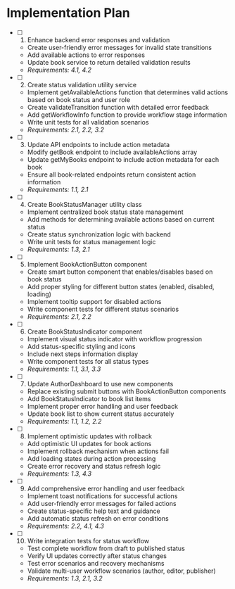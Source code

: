 # Implementation Plan

- [ ] 1. Enhance backend error responses and validation
  - Create user-friendly error messages for invalid state transitions
  - Add available actions to error responses
  - Update book service to return detailed validation results
  - _Requirements: 4.1, 4.2_

- [ ] 2. Create status validation utility service
  - Implement getAvailableActions function that determines valid actions based on book status and user role
  - Create validateTransition function with detailed error feedback
  - Add getWorkflowInfo function to provide workflow stage information
  - Write unit tests for all validation scenarios
  - _Requirements: 2.1, 2.2, 3.2_

- [ ] 3. Update API endpoints to include action metadata
  - Modify getBook endpoint to include availableActions array
  - Update getMyBooks endpoint to include action metadata for each book
  - Ensure all book-related endpoints return consistent action information
  - _Requirements: 1.1, 2.1_

- [ ] 4. Create BookStatusManager utility class
  - Implement centralized book status state management
  - Add methods for determining available actions based on current status
  - Create status synchronization logic with backend
  - Write unit tests for status management logic
  - _Requirements: 1.3, 2.1_

- [ ] 5. Implement BookActionButton component
  - Create smart button component that enables/disables based on book status
  - Add proper styling for different button states (enabled, disabled, loading)
  - Implement tooltip support for disabled actions
  - Write component tests for different status scenarios
  - _Requirements: 2.1, 2.2_

- [ ] 6. Create BookStatusIndicator component
  - Implement visual status indicator with workflow progression
  - Add status-specific styling and icons
  - Include next steps information display
  - Write component tests for all status types
  - _Requirements: 1.1, 3.1, 3.3_

- [ ] 7. Update AuthorDashboard to use new components
  - Replace existing submit buttons with BookActionButton components
  - Add BookStatusIndicator to book list items
  - Implement proper error handling and user feedback
  - Update book list to show current status accurately
  - _Requirements: 1.1, 1.2, 2.2_

- [ ] 8. Implement optimistic updates with rollback
  - Add optimistic UI updates for book actions
  - Implement rollback mechanism when actions fail
  - Add loading states during action processing
  - Create error recovery and status refresh logic
  - _Requirements: 1.3, 4.3_

- [ ] 9. Add comprehensive error handling and user feedback
  - Implement toast notifications for successful actions
  - Add user-friendly error messages for failed actions
  - Create status-specific help text and guidance
  - Add automatic status refresh on error conditions
  - _Requirements: 2.2, 4.1, 4.3_

- [ ] 10. Write integration tests for status workflow
  - Test complete workflow from draft to published status
  - Verify UI updates correctly after status changes
  - Test error scenarios and recovery mechanisms
  - Validate multi-user workflow scenarios (author, editor, publisher)
  - _Requirements: 1.3, 2.1, 3.2_